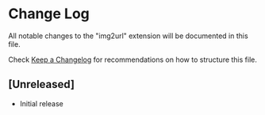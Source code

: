 # Change Log

All notable changes to the "img2url" extension will be documented in this file.

Check [Keep a Changelog](http://keepachangelog.com/) for recommendations on how to structure this file.

## [Unreleased]

- Initial release